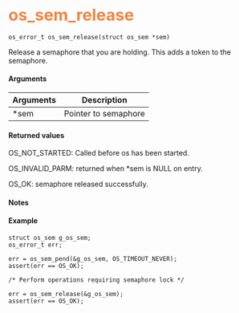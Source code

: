 ## <font color="#F2853F" style="font-size:24pt"> os_sem_release </font>

```no-highlight
os_error_t os_sem_release(struct os_sem *sem)
```

Release a semaphore that you are holding. This adds a token to the semaphore.


#### Arguments

| Arguments | Description |
|-----------|-------------|
| *sem |  Pointer to semaphore  |

#### Returned values

OS_NOT_STARTED: Called before os has been started.

OS_INVALID_PARM: returned when *sem is NULL on entry.

OS_OK: semaphore released successfully.

#### Notes 


#### Example

```no-highlight
struct os_sem g_os_sem;
os_error_t err;

err = os_sem_pend(&g_os_sem, OS_TIMEOUT_NEVER);
assert(err == OS_OK);

/* Perform operations requiring semaphore lock */

err = os_sem_release(&g_os_sem);
assert(err == OS_OK);
```

